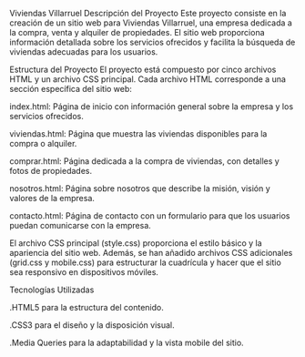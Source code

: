 Viviendas Villarruel
Descripción del Proyecto
Este proyecto consiste en la creación de un sitio web para Viviendas Villarruel, una empresa dedicada a la compra, venta y alquiler de propiedades. El sitio web proporciona información detallada sobre los servicios ofrecidos y facilita la búsqueda de viviendas adecuadas para los usuarios.

Estructura del Proyecto
El proyecto está compuesto por cinco archivos HTML y un archivo CSS principal. Cada archivo HTML corresponde a una sección específica del sitio web:

index.html: Página de inicio con información general sobre la empresa y los servicios ofrecidos.

viviendas.html: Página que muestra las viviendas disponibles para la compra o alquiler.

comprar.html: Página dedicada a la compra de viviendas, con detalles y fotos de propiedades.

nosotros.html: Página sobre nosotros que describe la misión, visión y valores de la empresa.

contacto.html: Página de contacto con un formulario para que los usuarios puedan comunicarse con la empresa.

El archivo CSS principal (style.css) proporciona el estilo básico y la apariencia del sitio web. Además, se han añadido archivos CSS adicionales (grid.css y mobile.css) para estructurar la cuadrícula y hacer que el sitio sea responsivo en dispositivos móviles.

Tecnologías Utilizadas

.HTML5 para la estructura del contenido.

.CSS3 para el diseño y la disposición visual.

.Media Queries para la adaptabilidad y la vista mobile del sitio.